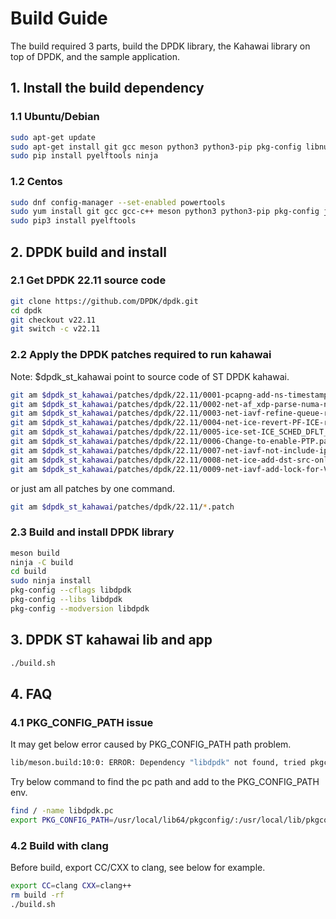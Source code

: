 # Build Guide

The build required 3 parts, build the DPDK library, the Kahawai library on top of DPDK, and the sample application.

## 1. Install the build dependency

### 1.1 Ubuntu/Debian

```bash
sudo apt-get update
sudo apt-get install git gcc meson python3 python3-pip pkg-config libnuma-dev libjson-c-dev libpcap-dev libgtest-dev libsdl2-dev libsdl2-ttf-dev libssl-dev
sudo pip install pyelftools ninja
```

### 1.2 Centos

```bash
sudo dnf config-manager --set-enabled powertools
sudo yum install git gcc gcc-c++ meson python3 python3-pip pkg-config json-c-devel libpcap-devel gtest-devel SDL2-devel openssl-devel numactl-devel libasan
sudo pip3 install pyelftools
```

## 2. DPDK build and install

### 2.1 Get DPDK 22.11 source code

```bash
git clone https://github.com/DPDK/dpdk.git
cd dpdk
git checkout v22.11
git switch -c v22.11
```

### 2.2 Apply the DPDK patches required to run kahawai

Note: $dpdk_st_kahawai point to source code of ST DPDK kahawai.

```bash
git am $dpdk_st_kahawai/patches/dpdk/22.11/0001-pcapng-add-ns-timestamp-for-copy-api.patch
git am $dpdk_st_kahawai/patches/dpdk/22.11/0002-net-af_xdp-parse-numa-node-id-from-sysfs.patch
git am $dpdk_st_kahawai/patches/dpdk/22.11/0003-net-iavf-refine-queue-rate-limit-configure.patch
git am $dpdk_st_kahawai/patches/dpdk/22.11/0004-net-ice-revert-PF-ICE-rate-limit-to-non-queue-group-.patch
git am $dpdk_st_kahawai/patches/dpdk/22.11/0005-ice-set-ICE_SCHED_DFLT_BURST_SIZE-to-2048.patch
git am $dpdk_st_kahawai/patches/dpdk/22.11/0006-Change-to-enable-PTP.patch
git am $dpdk_st_kahawai/patches/dpdk/22.11/0007-net-iavf-not-include-ipv4_port-for-RTE_ETH_RSS_NONFR.patch
git am $dpdk_st_kahawai/patches/dpdk/22.11/0008-net-ice-add-dst-src-only-support-for-rss-l3-and-l4.patch
git am $dpdk_st_kahawai/patches/dpdk/22.11/0009-net-iavf-add-lock-for-VF-commands.patch
```

or just am all patches by one command.

```bash
git am $dpdk_st_kahawai/patches/dpdk/22.11/*.patch
```

### 2.3 Build and install DPDK library

```bash
meson build
ninja -C build
cd build
sudo ninja install
pkg-config --cflags libdpdk
pkg-config --libs libdpdk
pkg-config --modversion libdpdk
```

## 3. DPDK ST kahawai lib and app

```bash
./build.sh
```

## 4. FAQ

### 4.1 PKG_CONFIG_PATH issue

It may get below error caused by PKG_CONFIG_PATH path problem.

```bash
lib/meson.build:10:0: ERROR: Dependency "libdpdk" not found, tried pkgconfig
```

Try below command to find the pc path and add to the PKG_CONFIG_PATH env.

```bash
find / -name libdpdk.pc
export PKG_CONFIG_PATH=/usr/local/lib64/pkgconfig/:/usr/local/lib/pkgconfig/
```

### 4.2 Build with clang

Before build, export CC/CXX to clang, see below for example.

```bash
export CC=clang CXX=clang++
rm build -rf
./build.sh
```
